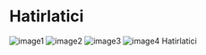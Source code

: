 # Hatirlatici
![image1](https://github.com/Lychnobite1/Hatirlatici/blob/main/1.png)
![image2](https://github.com/Lychnobite1/Hatirlatici/blob/main/2.png)
![image3](https://github.com/Lychnobite1/Hatirlatici/blob/main/3.png)
![image4](https://github.com/Lychnobite1/Hatirlatici/blob/main/4.png)
 Hatirlatici
